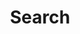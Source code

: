 ---
title: "Search" # in any language you want
layout: "search" # necessary for search
# url: "/archive"
# description: "Description for Search"
summary: "search"
placeholder: "想到什么？"
---